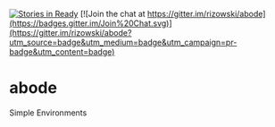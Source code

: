 [![Stories in Ready](https://badge.waffle.io/rizowski/abode.png?label=ready&title=Ready)](https://waffle.io/rizowski/abode)
[![Join the chat at https://gitter.im/rizowski/abode](https://badges.gitter.im/Join%20Chat.svg)](https://gitter.im/rizowski/abode?utm_source=badge&utm_medium=badge&utm_campaign=pr-badge&utm_content=badge)

# abode
Simple Environments
